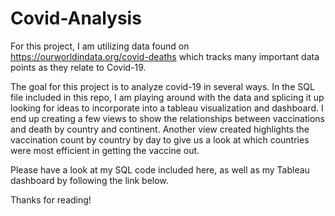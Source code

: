 # Covid-Analysis

For this project, I am utilizing data found on https://ourworldindata.org/covid-deaths which tracks many important data points as they relate to Covid-19.

The goal for this project is to analyze covid-19 in several ways. In the SQL file included in this repo, I am playing around with the data and splicing it up looking for ideas to incorporate into a tableau visualization and dashboard. I end up creating a few views to show the relationships between vaccinations and death by country and continent. Another view created highlights the vaccination count by country by day to give us a look at which countries were most efficient in getting the vaccine out.

Please have a look at my SQL code included here, as well as my Tableau dashboard by following the link below.


Thanks for reading!
